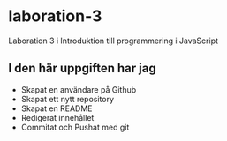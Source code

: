 # laboration-3
Laboration 3 i Introduktion till programmering i JavaScript
## I den här uppgiften har jag 
- Skapat en användare på Github
- Skapat ett nytt repository
- Skapat en README
- Redigerat innehållet
- Commitat och Pushat med git 
